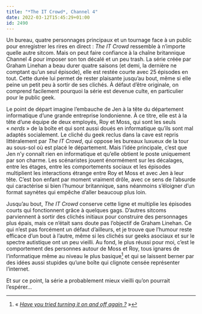 ```yaml
---
title: "*The IT Crowd*, Channel 4"
date: 2022-03-12T15:45:29+01:00
id: 2490 
---
```


Un bureau, quatre personnages principaux et un tournage face à un public pour enregistrer les rires en direct : *The IT Crowd* ressemble à n’importe quelle autre sitcom. Mais on peut faire confiance à la chaîne britannique Channel 4 pour imposer son ton décalé et un peu trash. La série créée par Graham Linehan a beau durer quatre saisons (et demi, la dernière ne comptant qu’un seul épisode), elle est restée courte avec 25 épisodes en tout. Cette durée lui permet de rester plaisante jusqu’au bout, même si elle peine un petit peu à sortir de ses clichés. À défaut d’être originale, on comprend facilement pourquoi la série est devenue culte, en particulier pour le public geek.

Le point de départ imagine l’embauche de Jen à la tête du département informatique d’une grande entreprise londonienne. À ce titre, elle est à la tête d’une équipe de deux employés, Roy et Moss, qui sont les seuls « *nerds* » de la boîte et qui sont aussi doués en informatique qu’ils sont mal adaptés socialement. Le cliché du geek reclus dans la cave est repris littéralement par ‌*The IT Crowd*, qui oppose les bureaux luxueux de la tour au sous-sol où est placé le département. Mais l’idée principale, c’est que Jen n’y connaît rien en informatique et qu’elle obtient le poste uniquement par son charme. Les scénaristes jouent énormément sur les décalages, entre les étages, entre les comportements sociaux et les épisodes multiplient les interactions étrange entre Roy et Moss et avec Jen à leur tête. C’est bon enfant par moment vraiment drôle, avec ce sens de l’absurde qui caractérise si bien l’humour britannique, sans néanmoins s’éloigner d’un format saynètes qui empêche d’aller beaucoup plus loin.

Jusqu’au bout, *The IT Crowd* conserve cette ligne et multiplie les épisodes courts qui fonctionnent grâce à quelques gags. D’autres sitcoms parviennent à sortir des clichés initiaux pour construire des personnages plus épais, mais ce n’était sans doute pas l’objectif de Graham Linehan. Ce qui n’est pas forcément un défaut d’ailleurs, et je trouve que l’humour reste efficace d’un bout à l’autre, même si les clichés sur geeks asociaux et sur le spectre autistique ont un peu vieilli. Au fond, le plus réussi pour moi, c’est le comportement des personnes autour de Moss et Roy, tous ignares de l’informatique même au niveau le plus basique[^1] et qui se laissent berner par des idées aussi stupides qu’une boîte qui clignote censée représenter l’internet. 

Et sur ce point, la série a probablement mieux vieilli qu’on pourrait l’espérer…

[^1]: « [*Have you tried turning it on and off again ?*](https://www.youtube.com/watch?v=nn2FB1P_Mn8) »
